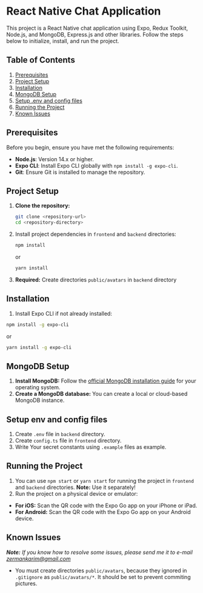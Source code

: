 # React Native Chat Application

This project is a React Native chat application using Expo, Redux Toolkit, Node.js, and MongoDB, Express.js and other libraries. 
Follow the steps below to initialize, install, and run the project.

## Table of Contents

1. [Prerequisites](#prerequisites)
2. [Project Setup](#project-setup)
3. [Installation](#installation)
4. [MongoDB Setup](#mongodb-setup)
5. [Setup .env and config files](#setup-env-and-config-files)
6. [Running the Project](#running-the-project)
6. [Known Issues](#known-issues)

## Prerequisites

Before you begin, ensure you have met the following requirements:

- **Node.js**: Version 14.x or higher.
- **Expo CLI**: Install Expo CLI globally with `npm install -g expo-cli`.
- **Git**: Ensure Git is installed to manage the repository.

## Project Setup

1. **Clone the repository:**

   ```bash
   git clone <repository-url>
   cd <repository-directory>
   ```
2. Install project dependencies in `frontend` and `backend` directories:
    ```bash
   npm install
   ```
    or
    ```bash
   yarn install
   ```
3. **Required:** Create directories `public/avatars` in `backend` directory

## Installation

1. Install Expo CLI if not already installed:
 ```bash
 npm install -g expo-cli
 ```
or
```bash
yarn install -g expo-cli
```

## MongoDB Setup
1. **Install MongoDB:** Follow the [official MongoDB installation guide](https://www.mongodb.com/docs/manual/installation/) for your operating system.
2. **Create a MongoDB database:** You can create a local or cloud-based MongoDB instance.

## Setup env and config files
1. Create `.env` file in `backend` directory.
2. Create `config.ts` file in `frontend` directory.
3. Write Your secret constants using `.example` files as example.

## Running the Project
1. You can use ```npm start``` or ```yarn start``` for running the project in `frontend` and `backend` directories.
**Note:** Use it separately!
2. Run the project on a physical device or emulator:
- **For iOS:** Scan the QR code with the Expo Go app on your iPhone or iPad.
- **For Android:** Scan the QR code with the Expo Go app on your Android device.

## Known Issues
***Note:** If you know how to resolve some issues, please send me it to e-mail [zermankarim@gmail.com](zermankarim@gmail.com)*

- You must create directories `public/avatars`, because they ignored in `.gitignore` as `public/avatars/*`. It should be set to prevent commiting pictures.
